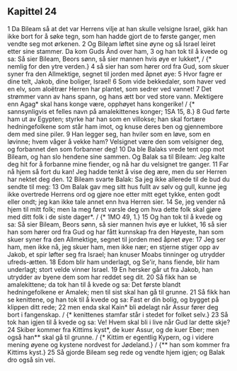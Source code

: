 ## Kapittel 24

1 Da Bileam så at det var Herrens vilje at han skulle velsigne Israel, gikk han ikke bort for å søke tegn, som han hadde gjort de to første ganger, men vendte seg mot ørkenen.
2 Og Bileam løftet sine øyne og så Israel leiret etter sine stammer. Da kom Guds Ånd over ham,
3 og han tok til å kvede og sa: Så sier Bileam, Beors sønn, så sier mannen hvis øye er lukket*, / {* nemlig for den ytre verden.}
4 så sier han som hører ord fra Gud, som skuer syner fra den Allmektige, segnet til jorden med åpnet øye:
5 Hvor fagre er dine telt, Jakob, dine boliger, Israel!
6 Som vide bekkedaler, som haver ved en elv, som aloëtrær Herren har plantet, som sedrer ved vannet!
7 Det strømmer vann av hans spann, og hans ætt bor ved store vann. Mektigere enn Agag* skal hans konge være, opphøyet hans kongerike! / {* sannsynligvis et felles navn på amalekittenes konger; 1SA 15, 8.}
8 Gud førte ham ut av Egypten; styrke har han som en villokse; han skal fortære hedningefolkene som står ham imot, og knuse deres ben og gjennembore dem med sine piler.
9 Han legger seg, han hviler som en løve, som en løvinne; hvem våger å vekke ham? Velsignet være den som velsigner deg, og forbannet den som forbanner deg!
10 Da ble Balaks vrede tent opp mot Bileam, og han slo hendene sine sammen. Og Balak sa til Bileam: Jeg kalte deg hit for å forbanne mine fiender, og nå har du velsignet tre ganger.
11 Far nå hjem så fort du kan! Jeg hadde tenkt å vise deg ære, men du ser Herren har nektet deg den.
12 Bileam svarte Balak: Sa jeg ikke allerede til de bud du sendte til meg:
13 Om Balak gav meg sitt hus fullt av sølv og gull, kunne jeg ikke overtrede Herrens ord og gjøre noe etter mitt eget tykke, enten godt eller ondt; jeg kan ikke tale annet enn hva Herren sier.
14 Se, jeg vender nå hjem til mitt folk; men la meg først varsle deg om hva dette folk skal gjøre med ditt folk i de siste dager*. / {* 1MO 49, 1.}
15 Og han tok til å kvede og sa: Så sier Bileam, Beors sønn, så sier mannen hvis øye er lukket,
16 så sier han som hører ord fra Gud og har fått kunnskap fra den Høyeste, han som skuer syner fra den Allmektige, segnet til jorden med åpnet øye:
17 Jeg ser ham, men ikke nå, jeg skuer ham, men ikke nær; en stjerne stiger opp av Jakob, et spir løfter seg fra Israel; han knuser Moabs tinninger og utrydder ufreds-ætten.
18 Edom blir ham underlagt, og Se'ir, hans fiende, blir ham underlagt; stort velde vinner Israel.
19 En hersker går ut fra Jakob, han utrydder av byene dem som har reddet seg dit.
20 Så fikk han se amalekittene; da tok han til å kvede og sa: Det første blandt hedningefolkene er Amalek; men til sist skal han gå til grunne.
21 Så fikk han se kenittene, og han tok til å kvede og sa: Fast er din bolig, og bygget på klippen ditt rede;
22 men enda skal Kain* bli ødelagt når Assur fører deg bort i fangenskap. / {* kenittenes stamfar står i stedet for folket selv.}
23 Så tok han igjen til å kvede og sa: Ve! Hvem skal bli i live når Gud lar dette skje?
24 Skiber kommer fra Kittims kyst*, de kuer Assur, og de kuer Eber; men også han** skal gå til grunne. / {* Kittim er egentlig Kypern, og i videre mening øyene og kystene nordvest for Jødeland.} / {** han som kommer fra Kittims kyst.}
25 Så gjorde Bileam seg rede og vendte hjem igjen; og Balak dro også sin vei.
